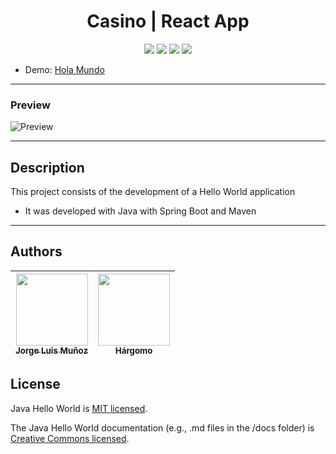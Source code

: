 <h1 align="center"> Casino | React App </h1>

<p align="center">
  <img src="https://img.shields.io/badge/Java-f1e05a">
  <img src="https://img.shields.io/badge/Spring Boot-e34c26">
  <img src="https://img.shields.io/badge/Maven-563d7c">
  <img src="https://img.shields.io/badge/status-close-ff3333">
</p>

* Demo: [Hola Mundo](https://jorgelmunozp.github.io/java-hola-mundo/)

***

### Preview
![Preview](/docs/preview.png)

***


## Description

This project consists of the development of a Hello World application

* It was developed with Java with Spring Boot and Maven

***

## Authors

| [<img src="https://avatars.githubusercontent.com/u/101136356?s=400&v=4" width=115><br><sub>Jorge Luis Muñoz</sub>](https://github.com/jorgelmunozp) | [<img src="https://avatars.githubusercontent.com/u/109540980?v=4" width=115><br><sub>Hárgomo</sub>](https://github.com/hargomo) |
| :---: | :---: |

## License

Java Hello World is [MIT licensed](/docs/LICENSE.txt).

The Java Hello World documentation (e.g., .md files in the /docs folder) is [Creative Commons licensed](/docs/LICENSE-docs.txt).